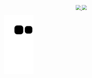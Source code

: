 <div align="center">
  <a href="https://github.com/Roosevelt-Daflon">
  <img height="180em" src="https://github-readme-stats-sigma-five.vercel.app/api?username=Roosevelt-Daflon&show_icons=true&theme=tokyonight&include_all_commits=true&count_private=true"/>
  <img height="180em" src="https://github-readme-stats-sigma-five.vercel.app/api/top-langs/?username=Roosevelt-Daflon&layout=compact&langs_count=7&theme=tokyonight&hide=SCSS,HLSL,ShaderLab"/>
    </div>

  ![Snake animation](https://github.com/Roosevelt-Daflon/Roosevelt-Daflon/blob/output/github-contribution-grid-snake.svg)

